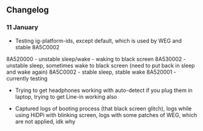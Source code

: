 ## Changelog

### 11 January 

* Testing ig-platform-ids, except default, which is used by WEG and stable 8A5C0002

8A520000 - unstable sleep/wake - waking to black screen
8A530002 - unstable sleep, sometimes wake to black screen (need to put back in sleep and wake again)
8A5C0002 - stable sleep, stable wake 
8A520001 - currently testing

* Trying to get headphones working with auto-detect if you plug them in laptop, trying to get Line-in working also

* Captured logs of booting process (that black screen glitch), logs while using HiDPi with blinking screen, logs with some patches of WEG, which are not applied, idk why
